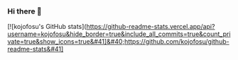 ### Hi there 👋

[![kojofosu's GitHub stats]&#40;https://github-readme-stats.vercel.app/api?username=kojofosu&hide_border=true&include_all_commits=true&count_private=true&show_icons=true&#41]&#40;https://github.com/kojofosu/github-readme-stats&#41]

<!--
**Paliverse/Paliverse** is a ✨ _special_ ✨ repository because its `README.md` (this file) appears on your GitHub profile.
Here are some ideas to get you started:
- 🔭 I’m currently working on ...
- 🌱 I’m currently learning ...
- 👯 I’m looking to collaborate on ...
- 🤔 I’m looking for help with ...
- 💬 Ask me about ...
- 📫 How to reach me: ...
- 😄 Pronouns: ...
- ⚡ Fun fact: ...
-->

